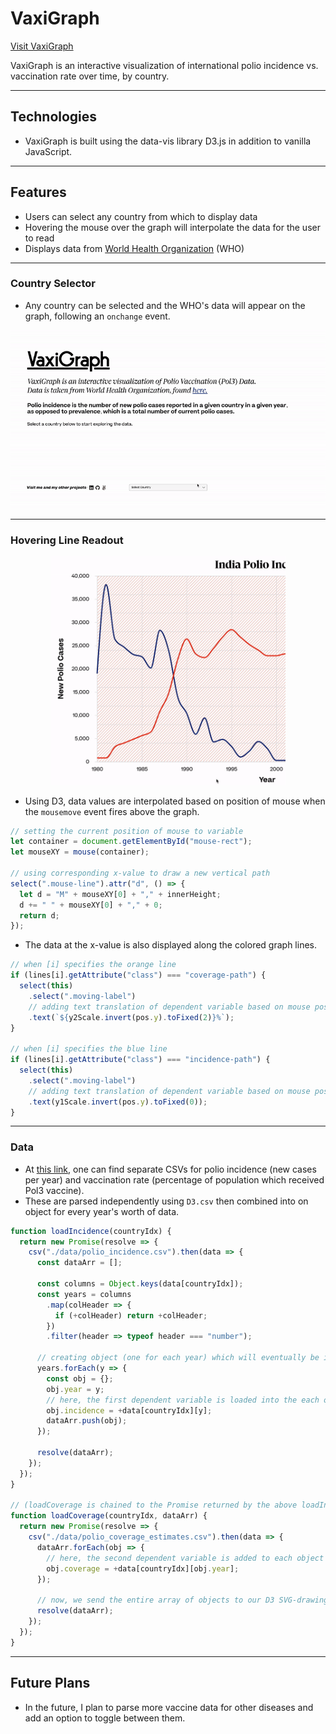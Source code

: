 # VaxiGraph

[Visit VaxiGraph](https://owenhaupt.io/VaxiGraph/)

VaxiGraph is an interactive visualization of international polio incidence vs. vaccination rate over time, by country.

---

## Technologies

- VaxiGraph is built using the data-vis library D3.js in addition to vanilla JavaScript.

---

## Features

- Users can select any country from which to display data
- Hovering the mouse over the graph will interpolate the data for the user to read
- Displays data from [World Health Organization](https://www.who.int/immunization/monitoring_surveillance/data/en/) (WHO)

---

### Country Selector

- Any country can be selected and the WHO's data will appear on the graph, following an `onchange` event.

<p width="350" align="center">
  <img src="./images/readme_assets/country_select.gif" width="800">
</p>

---

### Hovering Line Readout

<p width="450" align="center">
  <img src="./images/readme_assets/hover_line.gif" width="375">
</p>

- Using D3, data values are interpolated based on position of mouse when the `mousemove` event fires above the graph.

```js
// setting the current position of mouse to variable
let container = document.getElementById("mouse-rect");
let mouseXY = mouse(container);

// using corresponding x-value to draw a new vertical path
select(".mouse-line").attr("d", () => {
  let d = "M" + mouseXY[0] + "," + innerHeight;
  d += " " + mouseXY[0] + "," + 0;
  return d;
}); 
```

- The data at the x-value is also displayed along the colored graph lines.

```js
// when [i] specifies the orange line
if (lines[i].getAttribute("class") === "coverage-path") {
  select(this)
    .select(".moving-label")
    // adding text translation of dependent variable based on mouse position (pos)
    .text(`${y2Scale.invert(pos.y).toFixed(2)}%`);
}

// when [i] specifies the blue line
if (lines[i].getAttribute("class") === "incidence-path") {
  select(this)
    .select(".moving-label")
    // adding text translation of dependent variable based on mouse position (pos)
    .text(y1Scale.invert(pos.y).toFixed(0));
}
```

---

### Data

- At [this link](https://www.who.int/immunization/monitoring_surveillance/data/en/), one can find separate CSVs for polio incidence (new cases per year) and vaccination rate (percentage of population which received Pol3 vaccine).
- These are parsed independently using `D3.csv` then combined into on object for every year's worth of data.

```js
function loadIncidence(countryIdx) {
  return new Promise(resolve => {
    csv("./data/polio_incidence.csv").then(data => {
      const dataArr = [];

      const columns = Object.keys(data[countryIdx]);
      const years = columns
        .map(colHeader => {
          if (+colHeader) return +colHeader;
        })
        .filter(header => typeof header === "number");

      // creating object (one for each year) which will eventually be interpreted by D3 functions
      years.forEach(y => {
        const obj = {};
        obj.year = y;
        // here, the first dependent variable is loaded into the each object
        obj.incidence = +data[countryIdx][y];
        dataArr.push(obj);
      });

      resolve(dataArr);
    });
  });
}

// (loadCoverage is chained to the Promise returned by the above loadIncidence)
function loadCoverage(countryIdx, dataArr) {
  return new Promise(resolve => {
    csv("./data/polio_coverage_estimates.csv").then(data => {
      dataArr.forEach(obj => {
        // here, the second dependent variable is added to each object
        obj.coverage = +data[countryIdx][obj.year];
      });

      // now, we send the entire array of objects to our D3 SVG-drawing functions
      resolve(dataArr);
    });
  });
}
```

---

## Future Plans

- In the future, I plan to parse more vaccine data for other diseases and add an option to toggle between them.
